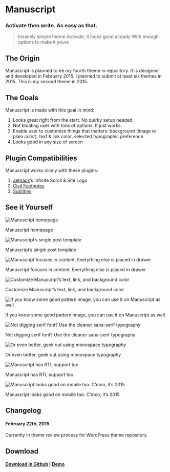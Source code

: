 # Manuscript
### Activate then write. As easy as that.

> Insanely simple theme
> Activate, it looks good already
> With enough options to make it yours

## The Origin
Manuscript is planned to be my fourth theme in repository. It is designed and developed in February 2015. I planned to submit at least six themes in 2015. This is my second theme in 2015.

## The Goals
Manuscript is made with this goal in mind:

1. Looks great right from the start. No quirky setup needed.
2. Not bloating user with tons of options. It just works.
3. Enable user to customize things that matters: background (image or plain color), text & link color, selected typographic preference
4. Looks good in any size of screen

## Plugin Compatibilities

Manuscript works nicely with these plugins:

1. [Jetpack](http://jetpack.me/)’s Infinite Scroll & Site Logo
2. [Civil Footnotes](https://wordpress.org/plugins/civil-footnotes/)
3. [Subtitles](https://wordpress.org/plugins/subtitles/)

## See it Yourself
![Manuscript homepage](http://fikrirasy.id/wp-content/uploads/2015/02/01-manuscript-homepage-1024x680.jpg)

Manuscript homepage

![Manuscript’s single post template](http://fikrirasy.id/wp-content/uploads/2015/02/02-manuscript-post-template-1024x680.jpg)

Manuscript’s single post template

![Manuscript focuses in content. Everything else is placed in drawer](http://fikrirasy.id/wp-content/uploads/2015/02/03-manuscript-drawer-1024x680.jpg)

Manuscript focuses in content. Everything else is placed in drawer

![Customize Manuscript’s text, link, and background color](http://fikrirasy.id/wp-content/uploads/2015/02/04-manuscript-customize-text-link-and-background-color-1024x680.jpg)

Customize Manuscript’s text, link, and background color

![If you know some good pattern image, you can use it on Manuscript as well](http://fikrirasy.id/wp-content/uploads/2015/02/05-manuscript-you-can-use-image-as-background-as-well1-1024x680.jpg)

If you know some good pattern image, you can use it on Manuscript as well

![Not digging serif font? Use the cleaner sans-serif typography](http://fikrirasy.id/wp-content/uploads/2015/02/06-manuscript-not-digging-serif-font-Use-the-cleaner-sans-serif-typography-1024x680.jpg)

Not digging serif font? Use the cleaner sans-serif typography

![Or even better, geek out using monospace typography](http://fikrirasy.id/wp-content/uploads/2015/02/07-manuscript-or-even-better-geek-out-using-monospace-typography-1024x680.jpg)

Or even better, geek out using monospace typography

![Manuscript has RTL support too](http://fikrirasy.id/wp-content/uploads/2015/02/08-manuscript-oh-manuscript-has-RTL-support-too-1024x680.jpg)

Manuscript has RTL support too

![Manuscript looks good on mobile too. C’mon, it’s 2015](http://fikrirasy.id/wp-content/uploads/2015/02/09-manuscript-manuscript-on-mobile-1024x640.jpg)

Manuscript looks good on mobile too. C’mon, it’s 2015

## Changelog

#### February 22th, 2015
Currently in theme review process for WordPress theme repository.

## Download
#### [Download in Github](https://github.com/fikrirasyid/manuscript) | [Demo](http://manuscript.fikrirasy.id)